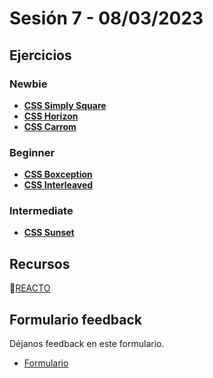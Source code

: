 # Sesión 7 - 08/03/2023

## Ejercicios

### Newbie

- [**CSS Simply Square**](../exercises/css-simply_square/README.md)
- [**CSS Horizon**](../exercises/css-horizon/README.md)
- [**CSS Carrom**](../exercises/css-carrom/README.md)

### Beginner

- [**CSS Boxception**](../exercises/css-boxception/README.md)
- [**CSS Interleaved**](../exercises/css-interleaved/README.md)

### Intermediate

- [**CSS Sunset**](../exercises/css-sunset/README.md)

## Recursos

🔗[REACTO](https://www.youtube.com/watch?v=AoD3hLFxI5I)

## Formulario feedback

Déjanos feedback en este formulario.

- [Formulario](https://forms.gle/rnAV7QAZFqzndaZp8)
